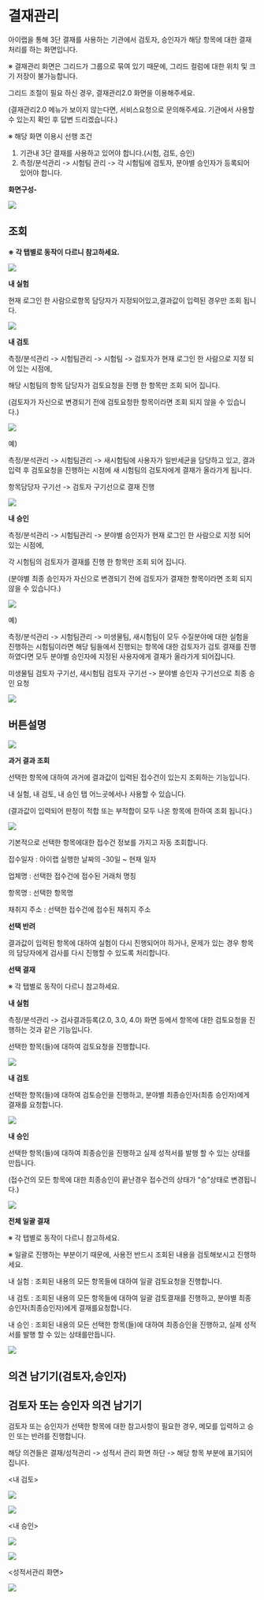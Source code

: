 # 결재관리

아이랩을 통해 3단 결재를 사용하는 기관에서 검토자, 승인자가 해당 항목에 대한 결재 처리를 하는 화면입니다.

※ 결재관리 화면은 그리드가 그룹으로 묶여 있기 때문에, 그리드 컬럼에 대한 위치 및 크기 저장이 불가능합니다.

그리드 조절이 필요 하신 경우, 결재관리2.0 화면을 이용해주세요.

\(결재관리2.0 메뉴가 보이지 않는다면, 서비스요청으로 문의해주세요. 기관에서 사용할 수 있는지 확인 후 답변 드리겠습니다.\)

※ 해당 화면 이용시 선행 조건

1. 기관내 3단 결재를 사용하고 있어야 합니다.\(시험, 검토, 승인\)
2. 측정/분석관리 -&gt; 시험팀 관리 -&gt; 각 시험팀에 검토자, 분야별 승인자가 등록되어 있어야 합니다.

**화면구성-**

![](../.gitbook/assets/004%20%281%29.png)

## 조회

**※ 각 탭별로 동작이 다르니 참고하세요.**

![](../.gitbook/assets/005-_%20%281%29.png)

**내 실험**

현재 로그인 한 사람으로항목 담당자가 지정되어있고,결과값이 입력된 경우만 조회 됩니다.

![](../.gitbook/assets/006-_%20%285%29.png)

**내 검토**

측정/분석관리 -&gt; 시험팀관리 -&gt; 시험팀 -&gt; 검토자가 현재 로그인 한 사람으로 지정 되어 있는 시점에,

해당 시험팀의 항목 담당자가 검토요청을 진행 한 항목만 조회 되어 집니다.

\(검토자가 자신으로 변경되기 전에 검토요청한 항목이라면 조회 되지 않을 수 있습니다.\)

![](../.gitbook/assets/007-_%20%284%29.png)

예\)

측정/분석관리 -&gt; 시험팀관리 -&gt; 새시험팀에 사용자가 일반세균을 담당하고 있고, 결과 입력 후 검토요청을 진행하는 시점에 새 시험팀의 검토자에게 결재가 올라가게 됩니다.

항목담당자 구기선 -&gt; 검토자 구기선으로 결재 진행

![](../.gitbook/assets/008-_%20%281%29.png)

**내 승인**

측정/분석관리 -&gt; 시험팀관리 -&gt; 분야별 승인자가 현재 로그인 한 사람으로 지정 되어 있는 시점에,

각 시험팀의 검토자가 결재를 진행 한 항목만 조회 되어 집니다.

\(분야별 최종 승인자가 자신으로 변경되기 전에 검토자가 결재한 항목이라면 조회 되지 않을 수 있습니다.\)

![](../.gitbook/assets/009-_%20%281%29.png)

예\)

측정/분석관리 -&gt; 시험팀관리 -&gt; 미생물팀, 새시험팀이 모두 수질분야에 대한 실험을 진행하는 시험팀이라면 해당 팀들에서 진행되는 항목에 대한 검토자가 검토 결재를 진행하였다면 모두 분야별 승인자에 지정된 사용자에게 결재가 올라가게 되어집니다.

미생물팀 검토자 구기선, 새시험팀 검토자 구기선 -&gt; 분야별 승인자 구기선으로 최종 승인 요청

![](../.gitbook/assets/010-_%20%282%29.png)

## 버튼설명

![](../.gitbook/assets/011-3.png)

**과거 결과 조회**

선택한 항목에 대하여 과거에 결과값이 입력된 접수건이 있는지 조회하는 기능입니다.

내 실험, 내 검토, 내 승인 탭 어느곳에서나 사용할 수 있습니다.

\(결과값이 입력되어 판정이 적합 또는 부적합이 모두 나온 항목에 한하여 조회 됩니다.\)

![](../.gitbook/assets/012%20%284%29.png)

기본적으로 선택한 항목에대한 접수건 정보를 가지고 자동 조회합니다.

접수일자 : 아이랩 실행한 날짜의 -30일 ~ 현재 일자

업체명 : 선택한 접수건에 접수된 거래처 명칭

항목명 : 선택한 항목명

채취지 주소 : 선택한 접수건에 접수된 채취지 주소

**선택 반려**

결과값이 입력된 항목에 대하여 실험이 다시 진행되어야 하거나, 문제가 있는 경우 항목의 담당자에게 검사를 다시 진행할 수 있도록 처리합니다.

**선택 결재**

※ 각 탭별로 동작이 다르니 참고하세요.

**내 실험**

측정/분석관리 -&gt; 검사결과등록\(2.0, 3.0, 4.0\) 화면 등에서 항목에 대한 검토요청을 진행하는 것과 같은 기능입니다.

선택한 항목\(들\)에 대하여 검토요청을 진행합니다.

![](../.gitbook/assets/013-_%20%282%29.png)

**내 검토**

선택한 항목\(들\)에 대하여 검토승인을 진행하고, 분야별 최종승인자\(최종 승인자\)에게 결재를 요청합니다.

![](../.gitbook/assets/014-_.png)

**내 승인**

선택한 항목\(들\)에 대하여 최종승인을 진행하고 실제 성적서를 발행 할 수 있는 상태를 만듭니다.

\(접수건의 모든 항목에 대한 최종승인이 끝난경우 접수건의 상태가 “승”상태로 변경됩니다.\)

![](../.gitbook/assets/015-_.png)

**전체 일괄 결재**

※ 각 탭별로 동작이 다르니 참고하세요.

※ 일괄로 진행하는 부분이기 때문에, 사용전 반드시 조회된 내용을 검토해보시고 진행하세요.

내 실험 : 조회된 내용의 모든 항목들에 대하여 일괄 검토요청을 진행합니다.

내 검토 : 조회된 내용의 모든 항목들에 대하여 일괄 검토결재를 진행하고, 분야별 최종승인자\(최종승인자\)에게 결재를요청합니다.

내 승인 : 조회된 내용의 모든 선택한 항목\(들\)에 대하여 최종승인을 진행하고, 실제 성적서를 발행 할 수 있는 상태를만듭니다.

![](../.gitbook/assets/016%20%285%29.png)

## 의견 남기기\(검토자,승인자\)

## 검토자 또는 승인자 의견 남기기

검토자 또는 승인자가 선택한 항목에 대한 참고사항이 필요한 경우, 메모를 입력하고 승인 또는 반려를 진행합니다.

해당 의견들은 결재/성적관리 -&gt; 성적서 관리 화면 하단 -&gt; 해당 항목 부분에 표기되어 집니다.

&lt;내 검토&gt;

![](../.gitbook/assets/017-_%20%281%29.png)

![](../.gitbook/assets/018-_%20%281%29.png)

&lt;내 승인&gt;

![](../.gitbook/assets/019-_%20%281%29.png)

![](../.gitbook/assets/020-_-2%20%281%29.png)

&lt;성적서관리 화면&gt;

![](../.gitbook/assets/021-2.png)

